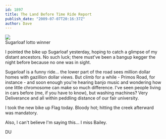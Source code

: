 ```yaml
---
id: 1897
title: The Land Before Time Ride Report
publish_date: "2009-07-07T20:16:37Z"
author: Dave
---
```

![](http://www.flagstafffrenzy.org/wp-content/uploads/2009/07/redneck26.jpg)  
Sugarloaf lotto winner

I pointed the bike up Sugarloaf yesterday, hoping to catch a glimpse of my distant ancestors. No such luck; there must've been a bangup kegger the night before because no one was in sight.

Sugarloaf is a funny ride... the lower part of the road sees million dollar homes with gazillion dollar views. But climb for a while - Primos Road, for instance - and soon enough you're hearing banjo music and wondering how one little chromosome can make so much difference. I've seen people living in cars before (me, if you have to know), but washing machines? Very Deliverance and all within peddling distance of our fair university.

I took the new bike up Flag today. Bloody hot; hitting the creek afterward was mandatory.

Also, I can't believe I'm saying this... I miss Bailey.

DU
